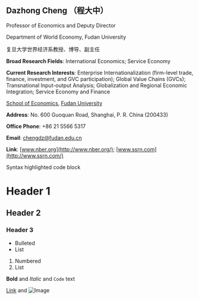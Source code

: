 ## Dazhong Cheng （程大中）
Professor of Economics and Deputy Director

Department of World Economy, Fudan University

复旦大学世界经济系教授、博导、副主任

**Broad Research Fields**: International Economics; Service Economy

**Current Research Interests**: Enterprise Internationalization (firm-level trade, finance, investment, and GVC participation); Global Value Chains (GVCs); Transnational Input-output Analysis; Globalization and Regional Economic Integration; Service Economy and Finance

[School of Economics](https://econ.fudan.edu.cn/),  [Fudan University](https://www.fudan.edu.cn/)

**Address**: No. 600 Guoquan Road, Shanghai, P. R. China (200433)

**Office Phone**: +86 21 5566 5317

**Email**: chengdz@fudan.edu.cn

**Link**: [www.nber.org](http://www.nber.org/); [www.ssrn.com](http://www.ssrn.com/)


Syntax highlighted code block
# Header 1
## Header 2
### Header 3

- Bulleted
- List

1. Numbered
2. List

**Bold** and _Italic_ and `Code` text

[Link](url) and ![Image](src)
```
